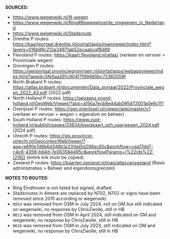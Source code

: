 ﻿**SOURCES:**
- https://www.wegenwiki.nl/N-wegen
- https://www.wegenwiki.nl/Ring#Bewegwijzerde_ringwegen_in_Nederland
- https://www.wegenwiki.nl/Stadsroute
- Drenthe P routes: https://kaartportaal.drenthe.nl/portal/apps/mapviewer/index.html?layers=016b99c212a34971ab52ecaabcaf8d88
- Flevoland P routes: https://kaart.flevoland.nl/atlas/ (verkeer en vervoer > Provinciale wegen)
- Groningen P routes: https://geoportaal.provinciegroningen.nl/portal/apps/webappviewer/index.html?appid=5fe5aa281c904f7f89480bc72362059f
- North Brabant P routes: https://atlas.brabant.nl/documenten/Data_portaal/2022/Provinciale_wegen_2022_A3.pdf (2022 pdf)
- North Holland P routes: https://geoapps.noord-holland.nl/GeoWeb/Viewer/?app=a15ba7ecb8ed4ab095d72001a0e6c111
- Overijssel P routes: https://geo.overijssel.nl/viewer/app/master/v1 (verkeer en vervoer > wegen > eigendom en beheer)
- South Holland P routes: https://www.zuid-holland.nl/publish/pages/33634/basiskaart_pzh_vaarwegen_2024.pdf (2024 pdf)
- Utrecth P routes: https://gis.provincie-utrecht.nl/Geocortex/WebViewer/?app=e691e7d6b6d348b1a331dd5d298ac85c&workflow=cea17dd7-c4c8-4359-b64d-7e063584495c&workflowParams={%22ids%22:[216]} (entire link must be copied)
- Zeeland P routes: https://kaarten.zeeland.nl/map/atlasvanzeeland (Basis administraties > Beheer end eigendomsgrenzen)


**NOTES TO ROUTES:**
- Ring Eindhoven is not listed but signed, drafted
- Stadsroutes in Almere are replaced by N702, N703 or signs have been removed since 2015 according to wegenwiki.
- `N554` was removed from OSM in July  2024, not on GM but still indicated on wegenwiki, no response by ChrisZwolle, still in HB
- `N613` was removed from OSM in April 2024, still indicated on GM and wegenwiki, no response by ChrisZwolle, still in HB
- `N616` was removed from OSM in July  2023, still indicated on GM and wegenwiki, no response by ChrisZwolle, still in HB
